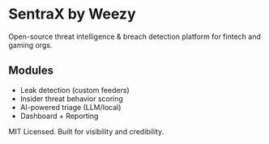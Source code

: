 # SentraX by Weezy

Open-source threat intelligence & breach detection platform for fintech and gaming orgs.

## Modules
- Leak detection (custom feeders)
- Insider threat behavior scoring
- AI-powered triage (LLM/local)
- Dashboard + Reporting

MIT Licensed. Built for visibility and credibility.
